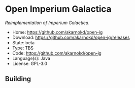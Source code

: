 # Open Imperium Galactica

_Reimplementation of Imperium Galactica._

- Home: https://github.com/akarnokd/open-ig
- Download: https://github.com/akarnokd/open-ig/releases
- State: beta
- Type: TBS
- Code: https://github.com/akarnokd/open-ig
- Language(s): Java
- License: GPL-3.0

## Building
